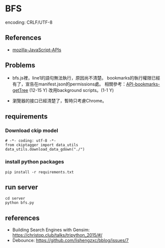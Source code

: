 # BFS

encoding: CRLF/UTF-8

## References
- [mozilla-JavaScript-APIs](https://developer.mozilla.org/en-US/docs/Mozilla/Add-ons/WebExtensions/API)

## Problems

- bfs.js裡，line1的語句無法執行，原因尚不清楚。
bookmarks的執行權限已經有了，宣告在manifest.json的permissions處。
相關參考：[API-bookmarks-getTree](https://developer.mozilla.org/en-US/docs/Mozilla/Add-ons/WebExtensions/API/bookmarks/getTree)
(12-15 Y) 改用background scripts。(1-1 Y)

- 瀏覽器的接口已經清楚了，暫時只考慮Chrome。

## requirements

### Download ckip model
```
# -*- coding: utf-8 -*-
from ckiptagger import data_utils
data_utils.download_data_gdown("./")
```

### install python packages
```
pip install -r requirements.txt
```

## run server
```
cd server
python bfs.py
```

## references
* Building Search Engines with Gensim: https://christop.club/talks/tripython_2015/#/
* Debounce: https://github.com/lishengzxc/bblog/issues/7